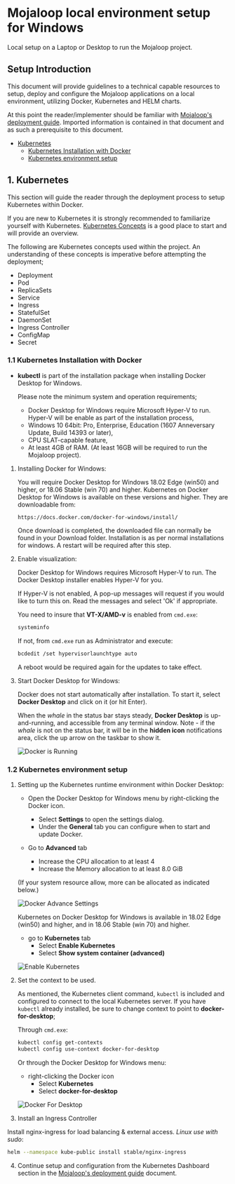 # Mojaloop local environment setup for Windows

Local setup on a Laptop or Desktop to run the Mojaloop project.

## Setup Introduction

This document will provide guidelines to a technical capable resources to setup, deploy and configure the Mojaloop applications on a local environment, utilizing Docker, Kubernetes and HELM charts.

At this point the reader/implementer should be familiar with [Mojaloop's deployment guide](./README.md). Imported information is contained in that document and as such a prerequisite to this document.

* [Kubernetes](#1-kubernetes)
  * [Kubernetes Installation with Docker](#11-kubernetes-installation-with-docker)
  * [Kubernetes environment setup](#12-kubernetes-environment-setup)


## 1. Kubernetes

This section will guide the reader through the deployment process to setup Kubernetes within Docker.

If you are new to Kubernetes it is strongly recommended to familiarize yourself with Kubernetes. [Kubernetes Concepts](https://kubernetes.io/docs/concepts/overview/) is a good place to start and will provide an overview.

The following are Kubernetes concepts used within the project. An understanding of these concepts is imperative before attempting the deployment;

* Deployment
* Pod
* ReplicaSets
* Service
* Ingress
* StatefulSet
* DaemonSet
* Ingress Controller
* ConfigMap
* Secret

### 1.1 Kubernetes Installation with Docker

* **kubectl** is part of the installation package when installing Docker Desktop for Windows.

   Please note the minimum system and operation requirements;
     * Docker Desktop for Windows require Microsoft Hyper-V to run. Hyper-V will be enable as part of the installation process,
     * Windows 10 64bit: Pro, Enterprise, Education (1607 Anneversary Update, Build 14393 or later),
     * CPU SLAT-capable feature,
     * At least 4GB of RAM. (At least 16GB will be required to run the Mojaloop project).
    
1. Installing Docker for Windows:

   You will require Docker Desktop for Windows 18.02 Edge (win50) and higher, or 18.06 Stable (win 70) and higher. Kubernetes on Docker Desktop for Windows is available on these versions and higher. They are downloadable from:
   ```
   https://docs.docker.com/docker-for-windows/install/
   ``` 
  
   Once download is completed, the downloaded file can normally be found in your Download folder. Installation is as per normal installations for windows. A restart will be required after this step.
  
2. Enable visualization:  

   Docker Desktop for Windows requires Microsoft Hyper-V to run. The Docker Desktop installer enables Hyper-V for you.
   
   If Hyper-V is not enabled, A pop-up messages will request if you would like to turn this on. Read the messages and select 'Ok' if appropriate.
  
   You need to insure that **VT-X/AMD-v** is enabled from `cmd.exe`:
   ```bash
   systeminfo
   ```  
  
   If not, from `cmd.exe` run as Administrator and execute:
   ```bash
   bcdedit /set hypervisorlaunchtype auto
   ```  

   A reboot would be required again for the updates to take effect.

3. Start Docker Desktop for Windows:
  
   Docker does not start automatically after installation. To start it, select **Docker Desktop** and click on it (or hit Enter).
  
   When the _whale_ in the status bar stays steady, **Docker Desktop** is up-and-running, and accessible from any terminal window. Note - if the _whale_ is not on the status bar, it will be in the **hidden icon** notifications area, click the up arrow on the taskbar to show it.

   ![Docker is Running](./assets/diagrams/deployment/DockerIsRunning.png)  

### 1.2 Kubernetes environment setup

1. Setting up the Kubernetes runtime environment within Docker Desktop:

   * Open the Docker Desktop for Windows menu by right-clicking the Docker icon. 
     * Select **Settings** to open the settings dialog. 
     * Under the **General** tab you can configure when to start and update Docker. 
  
   * Go to **Advanced** tab
     * Increase the CPU allocation to at least 4
     * Increase the Memory allocation to at least 8.0 GiB

   (If your system resource allow, more can be allocated as indicated below.)

   ![Docker Advance Settings](./assets/diagrams/deployment/DockerAdvanceSettings.png)  

   Kubernetes on Docker Desktop for Windows is available in 18.02 Edge (win50) and higher, and in 18.06 Stable (win 70) and higher.
  
   * go to **Kubernetes** tab
     * Select **Enable Kubernetes**
     * Select **Show system container (advanced)**

   ![Enable Kubernetes](./assets/diagrams/deployment/EnableKubernetes.png)  

2. Set the context to be used.

   As mentioned, the Kubernetes client command, `kubectl` is included and configured to connect to the local Kubernetes server. If you have `kubectl` already installed, be sure to change context to point to **docker-for-desktop**;
  
   Through `cmd.exe`:
   ```bash
   kubectl config get-contexts
   kubectl config use-context docker-for-desktop
   ```

   Or through the Docker Desktop for Windows menu:
  
   * right-clicking the Docker icon
     * Select **Kubernetes**
     * Select **docker-for-desktop**

   ![Docker For Desktop](./assets/diagrams/deployment/DockerForDesktop.png)    

3. Install an Ingress Controller

Install nginx-ingress for load balancing & external access. _Linux use with sudo_:
   ```bash
   helm --namespace kube-public install stable/nginx-ingress
   ```

4. Continue setup and configuration from the Kubernetes Dashboard section in the [Mojaloop's deployment guide](./README.md#31-kubernetes-dashboard) document.
